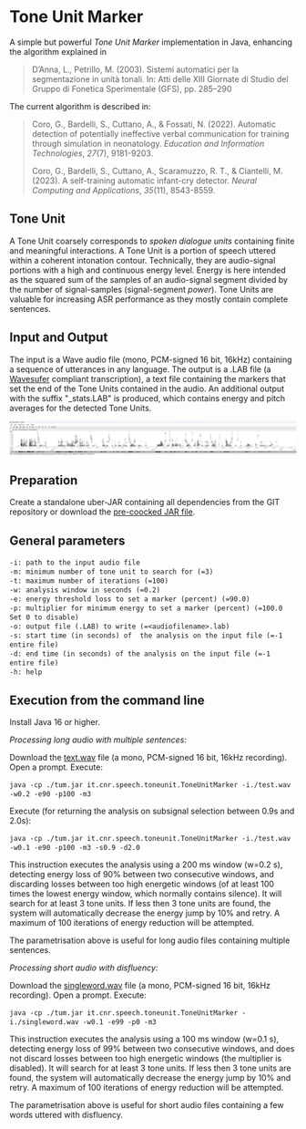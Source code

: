 # Tone Unit Marker

A simple but powerful *Tone Unit Marker* implementation in Java, enhancing the algorithm explained in 

> D’Anna, L., Petrillo, M. (2003). Sistemi automatici per la
> segmentazione in unità tonali. In: Atti delle XIII Giornate di Studio
> del Gruppo di Fonetica Sperimentale (GFS), pp. 285–290

The current algorithm is described in:

> Coro, G., Bardelli, S., Cuttano, A., & Fossati, N. (2022). Automatic
> detection of potentially ineffective verbal communication for training
> through simulation in neonatology. _Education and Information
> Technologies_, _27_(7), 9181-9203.
> 
> Coro, G., Bardelli, S., Cuttano, A., Scaramuzzo, R. T., & Ciantelli,
> M. (2023). A self-training automatic infant-cry detector. _Neural
> Computing and Applications_, _35_(11), 8543-8559.

## Tone Unit
A Tone Unit coarsely corresponds to *spoken dialogue units* containing finite and meaningful interactions. 
A Tone Unit  is a portion of speech uttered within a coherent intonation contour. Technically, they are audio-signal portions with a high and continuous energy level. Energy is here intended as the squared sum of the samples of an audio-signal segment divided by the number of signal-samples (signal-segment *power*).
Tone Units are valuable for increasing ASR performance as they mostly contain complete sentences.

## Input and Output

The input is a Wave audio file (mono, PCM-signed 16 bit, 16kHz) containing a sequence of utterances in any language.
The output is a .LAB file (a [Wavesufer](https://sourceforge.net/projects/wavesurfer/) compliant transcription), a text file containing the markers that set the end of the Tone Units contained in the audio. 
An additional output with the suffix "_stats.LAB" is produced, which contains energy and pitch averages for the detected Tone Units.

![Example of Wave file with annotation imported into Wavesurfer.](https://github.com/cybprojects65/ToneUnitMarker/blob/main/Annotation_example_in_Wavesurfer.jpg)


## Preparation

Create a standalone uber-JAR containing all dependencies from the GIT repository or download the [pre-coocked JAR file](https://github.com/cybprojects65/ToneUnitMarker/raw/refs/heads/main/tum.jar).

## General parameters

    -i: path to the input audio file
    -m: minimum number of tone unit to search for (=3)
    -t: maximum number of iterations (=100)
    -w: analysis window in seconds (=0.2)
    -e: energy threshold loss to set a marker (percent) (=90.0)
    -p: multiplier for minimum energy to set a marker (percent) (=100.0 Set 0 to disable)
    -o: output file (.LAB) to write (=<audiofilename>.lab)
    -s: start time (in seconds) of  the analysis on the input file (=-1 entire file)
    -d: end time (in seconds) of the analysis on the input file (=-1 entire file)
    -h: help

   
## Execution from the command line

Install Java 16 or higher.

*Processing long audio with multiple sentences:*

Download the [text.wav](https://github.com/cybprojects65/ToneUnitMarker/raw/refs/heads/main/test.wav) file (a mono, PCM-signed 16 bit, 16kHz recording).
Open a prompt.
Execute:

    java -cp ./tum.jar it.cnr.speech.toneunit.ToneUnitMarker -i./test.wav -w0.2 -e90 -p100 -m3

Execute (for returning the analysis on subsignal selection between 0.9s and 2.0s):

    java -cp ./tum.jar it.cnr.speech.toneunit.ToneUnitMarker -i./test.wav -w0.1 -e90 -p100 -m3 -s0.9 -d2.0

This instruction executes the analysis using a 200 ms window (w=0.2 s), detecting energy loss of 90% between two consecutive windows, and discarding losses between  too high energetic windows (of at least 100 times the lowest energy window, which normally contains silence). It will search for at least 3 tone units. If less then 3 tone units are found, the system will automatically decrease the energy jump by 10% and retry. A maximum of 100 iterations of energy reduction will be attempted.

The parametrisation above is useful for long audio files containing multiple sentences.

*Processing short audio with disfluency:*

Download the [singleword.wav](https://github.com/cybprojects65/ToneUnitMarker/raw/refs/heads/main/singleword.wav) file (a mono, PCM-signed 16 bit, 16kHz recording).
Open a prompt.
Execute:

    java -cp ./tum.jar it.cnr.speech.toneunit.ToneUnitMarker -i./singleword.wav -w0.1 -e99 -p0 -m3

This instruction executes the analysis using a 100 ms window (w=0.1 s), detecting energy loss of 99% between two consecutive windows, and does not discard losses between too high energetic windows (the multiplier is disabled). It will search for at least 3 tone units. If less then 3 tone units are found, the system will automatically decrease the energy jump by 10% and retry. A maximum of 100 iterations of energy reduction will be attempted.

The parametrisation above is useful for short audio files containing a few words uttered with disfluency.